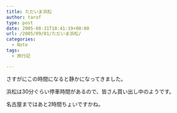 ```yaml
---
title: ただいま浜松
author: tarof
type: post
date: 2005-08-31T18:41:19+00:00
url: /2005/09/01/ただいま浜松/
categories:
  - Note
tags:
  - 旅行記

---
```

さすがにこの時間になると静かになってきました。
  
浜松は30分ぐらい停車時間があるので、皆さん買い出し中のようです。

名古屋まではあと2時間ちょいですかね。